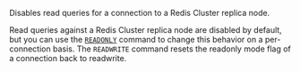 Disables read queries for a connection to a Redis Cluster replica node.

Read queries against a Redis Cluster replica node are disabled by default,
but you can use the [`READONLY`](/commands/readonly) command to change this behavior on a per-
connection basis. The `READWRITE` command resets the readonly mode flag
of a connection back to readwrite.

